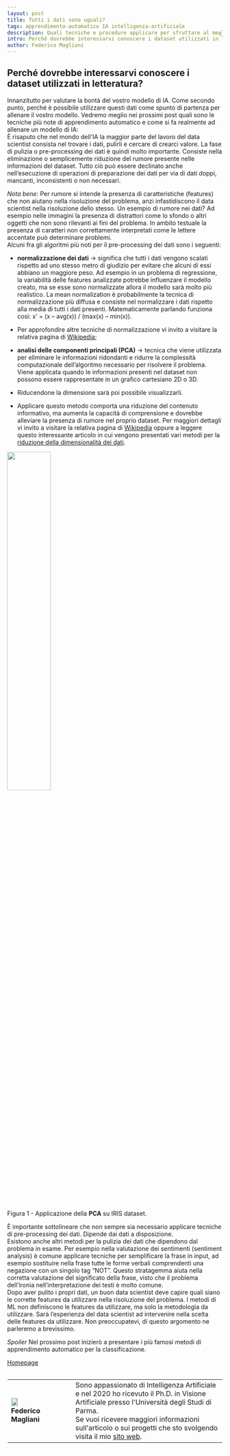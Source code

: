 ```yaml
---
layout: post
title: Tutti i dati sono uguali?
tags: apprendimento-automatico IA intelligenza-artificiale
description: Quali tecniche e procedure applicare per sfruttare al meglio i dati disponibili
intro: Perché dovrebbe interessarvi conoscere i dataset utilizzati in letteratura?
author: Federico Magliani
---
```

## Perché dovrebbe interessarvi conoscere i dataset utilizzati in letteratura?
Innanzitutto per valutare la bontà del vostro modello di IA.
Come secondo punto, perché è possibile utilizzare questi dati come spunto di partenza per allenare il vostro modello. Vedremo meglio nei prossimi post quali sono le tecniche più note di apprendimento automatico e come si fa realmente ad allenare un modello di IA:
<br>
È risaputo che nel mondo dell’IA la maggior parte del lavoro del data scientist consista nel trovare i dati, pulirli e cercare di crearci valore.
La fase di pulizia o pre-processing dei dati è quindi molto importante. Consiste nella eliminazione o semplicemente riduzione del rumore presente nelle informazioni del dataset. 
Tutto ciò può essere declinato anche nell’esecuzione di operazioni di preparazione dei dati per via di dati doppi, mancanti, inconsistenti o non necessari. 


_Nota bene:_
Per rumore si intende la presenza di caratteristiche (features) che non aiutano nella risoluzione del problema, anzi infastidiscono il data scientist nella risoluzione dello stesso. Un esempio di rumore nei dati? Ad esempio nelle immagini la presenza di distrattori come lo sfondo o altri oggetti che non sono rilevanti ai fini del problema.
In ambito testuale la presenza di caratteri non correttamente interpretati come le lettere accentate può determinare problemi.
<br>
Alcuni fra gli algoritmi più noti per il pre-processing dei dati sono i seguenti:
- **normalizzazione dei dati** →  significa che tutti i dati vengono scalati rispetto ad uno stesso metro di giudizio per evitare che alcuni di essi abbiano un maggiore peso. Ad esempio in un problema di regressione, la variabilità delle features analizzate potrebbe influenzare il modello creato, ma se esse sono normalizzate allora il modello sarà molto più realistico. La mean normalization è probabilmente la tecnica di normalizzazione più diffusa e consiste nel normalizzare i dati rispetto alla media di tutti i dati presenti. Matematicamente parlando funziona così: x’ = (x – avg(x)) / (max(x) – min(x)). 
- Per approfondire altre tecniche di normalizzazione vi invito a visitare la relativa pagina di [Wikipedia](https://en.wikipedia.org/wiki/Feature_scaling);
- **analisi delle componenti principali (PCA)** → tecnica che viene utilizzata per eliminare le informazioni ridondanti e ridurre la complessità computazionale dell’algoritmo necessario per risolvere il problema. Viene applicata quando le informazioni presenti nel dataset non possono essere rappresentate in un grafico cartesiano 2D o 3D. 
- Riducendone la dimensione sarà poi possibile visualizzarli. 
- Applicare questo metodo comporta una riduzione del contenuto informativo, ma aumenta la capacità di comprensione e dovrebbe alleviare la presenza di rumore nel proprio dataset. Per maggiori dettagli vi invito a visitare la relativa pagina di [Wikipedia](https://it.wikipedia.org/wiki/Analisi_delle_componenti_principali) oppure a leggere questo interessante articolo in cui vengono presentati vari metodi per la [riduzione della dimensionalità dei dati](http://www.andreaminini.com/ai/machine-learning/riduzione-dimensionalita-dati).


  <figure>
<img src='http://fmaglia.github.io/assets/images/PCA_1.png' style="width:45%">
<figcaption>
  <p>Figura 1 - Applicazione della <b>PCA</b> su IRIS dataset. </a></p>
 </figcaption>
</figure>


È importante sottolineare che non sempre sia necessario applicare tecniche di pre-processing dei dati. Dipende dai dati a disposizione.
<br>
Esistono anche altri metodi per la pulizia dei dati che dipendono dal problema in esame. Per esempio nella valutazione dei sentimenti (sentiment analysis) è comune applicare tecniche per semplificare la frase in input, ad esempio sostituire nella frase tutte le forme verbali comprendenti una negazione con un singolo tag “NOT”. 
Questo stratagemma aiuta nella corretta valutazione del significato della frase, visto che il problema dell’ironia nell’interpretazione dei testi è molto comune.
<br>
Dopo aver pulito i propri dati, un buon data scientist deve capire quali siano le corrette features da utilizzare nella risoluzione del problema. I metodi di ML non definiscono le features da utilizzare, ma solo la metodologia da utilizzare. 
Sarà l’esperienza del data scientist ad intervenire nella scelta delle features da utilizzare. Non preoccupatevi, di questo argomento ne parleremo a brevissimo.
<br>

_Spoiler_
Nel prossimo post inizierò a presentare i più famosi metodi di apprendimento automatico per la classificazione.

[Homepage](../../../index)
 
<div style='border:1px solid white'>
  <table><tr><td style='width:30%'><img src='http://magliani.altervista.org/images/office_round.png' style='width:35%'> 
    <br><b>Federico Magliani</b>
  <td>Sono appassionato di Intelligenza Artificiale e nel 2020 ho ricevuto il Ph.D. in Visione Artificiale presso l'Università degli Studi di Parma.
  <br>Se vuoi ricevere maggiori informazioni sull'articolo o sui progetti che sto svolgendo visita il mio <a href='http://magliani.altervista.org' target='_blank'>sito web</a>.
<!-- </table>
</div>-->

